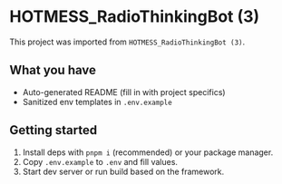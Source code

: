 # HOTMESS_RadioThinkingBot (3)

This project was imported from `HOTMESS_RadioThinkingBot (3)`.

## What you have
- Auto-generated README (fill in with project specifics)
- Sanitized env templates in `.env.example`

## Getting started
1. Install deps with `pnpm i` (recommended) or your package manager.
2. Copy `.env.example` to `.env` and fill values.
3. Start dev server or run build based on the framework.

